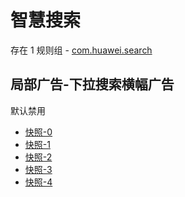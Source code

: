 # 智慧搜索

存在 1 规则组 - [com.huawei.search](/src/apps/com.huawei.search.ts)

## 局部广告-下拉搜索横幅广告

默认禁用

- [快照-0](https://i.gkd.li/i/12667938)
- [快照-1](https://i.gkd.li/i/12745008)
- [快照-2](https://i.gkd.li/i/12841076)
- [快照-3](https://i.gkd.li/i/13266095)
- [快照-4](https://i.gkd.li/i/12745001)
